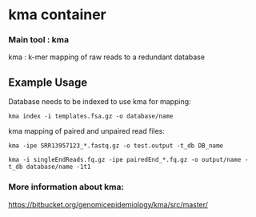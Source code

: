 # kma container

### Main tool : kma

kma : k-mer mapping of raw reads to a redundant database


## Example Usage

Database needs to be indexed to use kma for mapping:

`kma index -i templates.fsa.gz -o database/name`

kma mapping of paired and unpaired read files:

`kma -ipe SRR13957123_*.fastq.gz -o test.output -t_db DB_name`

`kma -i singleEndReads.fq.gz -ipe pairedEnd_*.fq.gz -o output/name -t_db database/name -1t1`


### More information about kma:
https://bitbucket.org/genomicepidemiology/kma/src/master/
